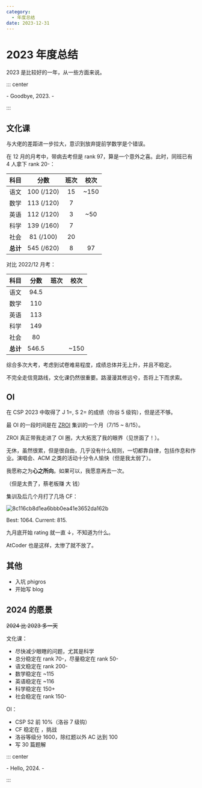 ```yaml
---
category:
  - 年度总结
date: 2023-12-31
---
```


# 2023 年度总结

2023 是比较好的一年，从一些方面来说。

<!-- more -->

::: center

\- Goodbye, 2023. -

:::

## 文化课

与大佬的差距进一步拉大，意识到放弃提前学数学是个错误。

在 12 月的月考中，带病去考但是 rank 97，算是一个意外之喜。此时，同班已有 4 人拿下 rank 20-：

| 科目 | 分数 | 班次 | 校次 |
| :---: | :---: | :---: | :---: |
| 语文 | 100 (/120) | 15 | ~150 |
| 数学 | 113 (/120) | 7 | |
| 英语 | 112 (/120) | 3 | ~50 |
| 科学 | 139 (/160) | 7 | |
| 社会 | 81 (/100) | 20 | |
| **总计** | 545 (/620) | 8 | 97 |

对比 2022/12 月考：

| 科目 | 分数 | 班次 | 校次 |
| :---: | :---: | :---: | :---: |
| 语文 | 94.5 | | |
| 数学 | 110 | | |
| 英语 | 113 | | |
| 科学 | 149 | | |
| 社会 | 80 | | |
| **总计** | 546.5 | | ~150 |

综合多次大考，考虑到试卷难易程度，成绩总体并无上升，并且不稳定。

不完全走信竞路线，文化课仍然很重要。路漫漫其修远兮，吾将上下而求索。

## OI

在 CSP 2023 中取得了 J 1=, S 2= 的成绩（你谷 5 级钩），但是还不够。

最 OI 的一段时间是在 [ZROI](http://zhengruioi.com/) 集训的一个月（7/15 ~ 8/15）。

ZROI 真正带我走进了 OI 圈，大大拓宽了我的眼界（见世面了！）。

无休，虽然很累，但是很自由，几乎没有什么规则，一切都靠自律，包括作息和作业。演唱会、ACM 之类的活动十分令人愉快（但是我太弱了）。

我愿称之为**心之所向**。如果可以，我愿意再去一次。

（但是太贵了，蔡老板赚 <a title="黑">大</a> 钱）

集训及后几个月打了几场 CF：

![8c116cb8d1ea6bbb0ea41e3652da162b](https://github.com/community/community/assets/145281501/ab71b420-671a-4161-9787-3f132eb32fa6)

Best: 1064. Current: 815.

九月底开始 rating 就一直 ↓，不知道为什么。

AtCoder 也是这样，太惨了就不放了。

## 其他

- 入坑 phigros
- 开始写 blog

## 2024 的愿景

~~2024 比 2023 多一天~~

文化课：

- 尽快减少眼瞎的问题，尤其是科学
- 总分稳定在 rank 70-，尽量稳定在 rank 50-
- 语文稳定在 rank 200-
- 数学稳定在 ~115
- 英语稳定在 ~116
- 科学稳定在 150+
- 社会稳定在 rank 150-

OI：

- CSP S2 前 10%（洛谷 7 级钩）
- CF 稳定在 <codeforces-rank title='pupil' />，挑战 <codeforces-rank title='specialist' />
- 洛谷等级分 1600，除红题以外 AC 达到 100
- 写 30 篇题解

::: center

\- Hello, 2024. -

:::
